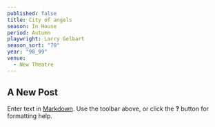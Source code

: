 ```yaml
---
published: false
title: City of angels
season: In House
period: Autumn
playwright: Larry Gelbart
season_sort: "70"
year: "98_99"
venue: 
  - New Theatre
---
```


## A New Post

Enter text in [Markdown](http://daringfireball.net/projects/markdown/). Use the toolbar above, or click the **?** button for formatting help.
